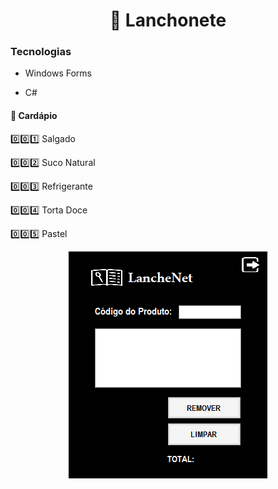 # <div align="center"> :fries: Lanchonete </div>

### Tecnologias

- Windows Forms

- C#


#### :book: Cardápio

:zero::zero::one: Salgado

:zero::zero::two: Suco Natural

:zero::zero::three: Refrigerante

:zero::zero::four: Torta Doce

:zero::zero::five: Pastel

<div align="center">

![](https://github.com/paolagarb/Lanchonete/blob/master/LanchoneteGif.gif)

</div>
